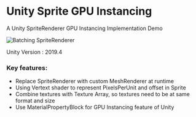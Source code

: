 # Unity Sprite GPU Instancing
A Unity SpriteRenderer GPU Instancing Implementation Demo

![Batching SpriteRenderer](https://github.com/ownself/UnitySpriteGPUInstancing/blob/main/result.png)

Unity Version : 2019.4

### Key features:
* Replace SpriteRenderer with custom MeshRenderer at runtime
* Using Vertext shader to represent PixelsPerUnit and offset in Sprite
* Combine textures with Texture Array, so textures need to be at same format and size
* Use MaterialPropertyBlock for GPU Instancing feature of Unity
